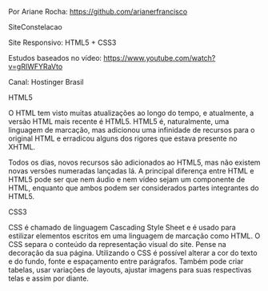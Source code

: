  Por Ariane Rocha: https://github.com/arianerfrancisco

 SiteConstelacao

 Site Responsivo: HTML5 +  CSS3

 Estudos baseados no vídeo: https://www.youtube.com/watch?v=gRIWFYRaVto
 
 Canal: Hostinger Brasil
 
HTML5 

O HTML tem visto muitas atualizações ao longo do tempo, e atualmente, a versão HTML mais recente é HTML5. HTML5 é, naturalmente, uma linguagem de marcação, mas adicionou uma infinidade de recursos para o original HTML e erradicou alguns dos rigores que estava presente no XHTML. 

Todos os dias, novos recursos são adicionados ao HTML5, mas não existem novas versões numeradas lançadas lá. A principal diferença entre HTML e HTML5 pode ser que nem áudio e nem vídeo sejam um componente de HTML, enquanto que ambos podem ser considerados partes integrantes do HTML5.

CSS3 

CSS é chamado de linguagem Cascading Style Sheet e é usado para estilizar elementos escritos em uma linguagem de marcação como HTML. O CSS separa o conteúdo da representação visual do site. Pense na decoração da sua página. Utilizando o CSS é possível alterar a cor do texto e do fundo, fonte e espaçamento entre parágrafos. Também pode criar tabelas, usar variações de layouts, ajustar imagens para suas respectivas telas e assim por diante.